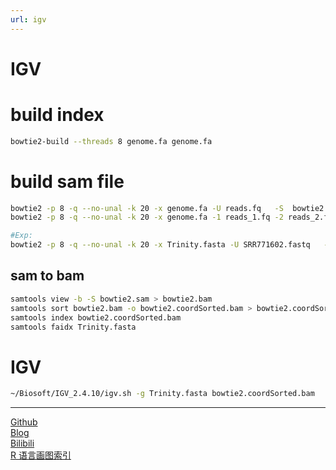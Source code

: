 ```yaml
---
url: igv
---
```


# IGV

# build index
```bash
bowtie2-build --threads 8 genome.fa genome.fa
```
# build sam file
```bash
bowtie2 -p 8 -q --no-unal -k 20 -x genome.fa -U reads.fq   -S  bowtie2.sam
bowtie2 -p 8 -q --no-unal -k 20 -x genome.fa -1 reads_1.fq -2 reads_2.fq  -S  bowtie2.sam

#Exp:
bowtie2 -p 8 -q --no-unal -k 20 -x Trinity.fasta -U SRR771602.fastq   -S  bowtie2.sam
```
## sam to bam
```bash
samtools view -b -S bowtie2.sam > bowtie2.bam
samtools sort bowtie2.bam -o bowtie2.coordSorted.bam > bowtie2.coordSorted.bam
samtools index bowtie2.coordSorted.bam
samtools faidx Trinity.fasta
```

# IGV
```bash
~/Biosoft/IGV_2.4.10/igv.sh -g Trinity.fasta bowtie2.coordSorted.bam
```

---  
[Github](https://github.com/Karobben)  
[Blog](http://Karobben.github.io)  
[Bilibili](https://space.bilibili.com/393056819)  
[R 语言画图索引](https://karobben.github.io/R/R-index.html)
